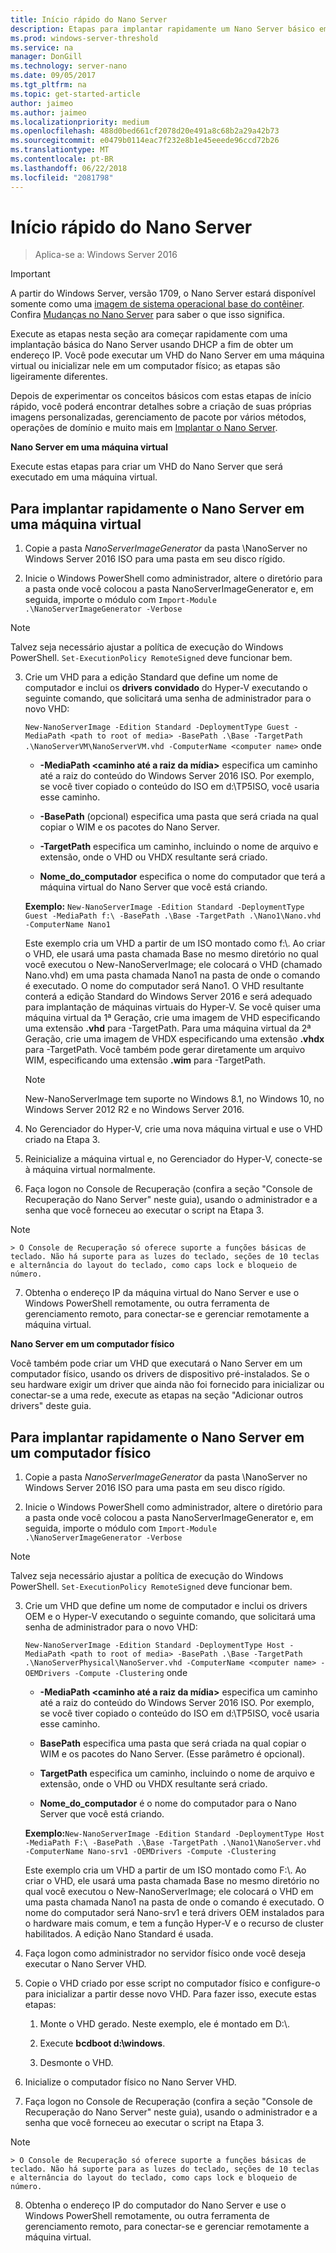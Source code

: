```yaml
---
title: Início rápido do Nano Server
description: Etapas para implantar rapidamente um Nano Server básico em máquinas virtuais ou físicas
ms.prod: windows-server-threshold
ms.service: na
manager: DonGill
ms.technology: server-nano
ms.date: 09/05/2017
ms.tgt_pltfrm: na
ms.topic: get-started-article
author: jaimeo
ms.author: jaimeo
ms.localizationpriority: medium
ms.openlocfilehash: 488d0bed661cf2078d20e491a8c68b2a29a42b73
ms.sourcegitcommit: e0479b0114eac7f232e8b1e45eeede96ccd72b26
ms.translationtype: MT
ms.contentlocale: pt-BR
ms.lasthandoff: 06/22/2018
ms.locfileid: "2081798"
---
```

# <a name="nano-server-quick-start"></a>Início rápido do Nano Server

>Aplica-se a: Windows Server 2016

> [!IMPORTANT]
> A partir do Windows Server, versão 1709, o Nano Server estará disponível somente como uma [imagem de sistema operacional base do contêiner](/virtualization/windowscontainers/quick-start/using-insider-container-images#install-base-container-image). Confira [Mudanças no Nano Server](nano-in-semi-annual-channel.md) para saber o que isso significa. 

Execute as etapas nesta seção ara começar rapidamente com uma implantação básica do Nano Server usando DHCP a fim de obter um endereço IP. Você pode executar um VHD do Nano Server em uma máquina virtual ou inicializar nele em um computador físico; as etapas são ligeiramente diferentes.

Depois de experimentar os conceitos básicos com estas etapas de início rápido, você poderá encontrar detalhes sobre a criação de suas próprias imagens personalizadas, gerenciamento de pacote por vários métodos, operações de domínio e muito mais em [Implantar o Nano Server](Deploy-Nano-Server.md).
  
**Nano Server em uma máquina virtual**  
  
Execute estas etapas para criar um VHD do Nano Server que será executado em uma máquina virtual.  
  
## <a name="to-quickly-deploy-nano-server-in-a-virtual-machine"></a>Para implantar rapidamente o Nano Server em uma máquina virtual  
  
1.  Copie a pasta *NanoServerImageGenerator* da pasta \NanoServer no Windows Server 2016 ISO para uma pasta em seu disco rígido.  
  
2.  Inicie o Windows PowerShell como administrador, altere o diretório para a pasta onde você colocou a pasta NanoServerImageGenerator e, em seguida, importe o módulo com `Import-Module .\NanoServerImageGenerator -Verbose`  
>[!NOTE]  
>Talvez seja necessário ajustar a política de execução do Windows PowerShell. `Set-ExecutionPolicy RemoteSigned` deve funcionar bem.  
  
3.  Crie um VHD para a edição Standard que define um nome de computador e inclui os **drivers convidado** do Hyper-V executando o seguinte comando, que solicitará uma senha de administrador para o novo VHD:  
  
    `New-NanoServerImage -Edition Standard -DeploymentType Guest -MediaPath <path to root of media> -BasePath .\Base -TargetPath .\NanoServerVM\NanoServerVM.vhd -ComputerName <computer name>` onde  
  
    -   **-MediaPath <caminho até a raiz da mídia\>** especifica um caminho até a raiz do conteúdo do Windows Server 2016 ISO. Por exemplo, se você tiver copiado o conteúdo do ISO em d:\TP5ISO, você usaria esse caminho.  
  
    -   **-BasePath** (opcional) especifica uma pasta que será criada na qual copiar o WIM e os pacotes do Nano Server.  
  
    -   **-TargetPath** especifica um caminho, incluindo o nome de arquivo e extensão, onde o VHD ou VHDX resultante será criado.  
  
    -   **Nome_do_computador** especifica o nome do computador que terá a máquina virtual do Nano Server que você está criando.  
  
    **Exemplo:** `New-NanoServerImage -Edition Standard -DeploymentType Guest -MediaPath f:\ -BasePath .\Base -TargetPath .\Nano1\Nano.vhd -ComputerName Nano1`  
  
    Este exemplo cria um VHD a partir de um ISO montado como f:\\. Ao criar o VHD, ele usará uma pasta chamada Base no mesmo diretório no qual você executou o New-NanoServerImage; ele colocará o VHD (chamado Nano.vhd) em uma pasta chamada Nano1 na pasta de onde o comando é executado. O nome do computador será Nano1. O VHD resultante conterá a edição Standard do Windows Server 2016 e será adequado para implantação de máquinas virtuais do Hyper-V. Se você quiser uma máquina virtual da 1ª Geração, crie uma imagem de VHD especificando uma extensão **.vhd** para -TargetPath. Para uma máquina virtual da 2ª Geração, crie uma imagem de VHDX especificando uma extensão **.vhdx** para -TargetPath. Você também pode gerar diretamente um arquivo WIM, especificando uma extensão **.wim** para -TargetPath.  
  
    > [!NOTE]  
    > New-NanoServerImage tem suporte no Windows 8.1, no Windows 10, no Windows Server 2012 R2 e no Windows Server 2016.  
  
4.  No Gerenciador do Hyper-V, crie uma nova máquina virtual e use o VHD criado na Etapa 3.  
  
5.  Reinicialize a máquina virtual e, no Gerenciador do Hyper-V, conecte-se à máquina virtual normalmente.  
  
6.  Faça logon no Console de Recuperação (confira a seção "Console de Recuperação do Nano Server" neste guia), usando o administrador e a senha que você forneceu ao executar o script na Etapa 3.  
 > [!NOTE]  
    > O Console de Recuperação só oferece suporte a funções básicas de teclado. Não há suporte para as luzes do teclado, seções de 10 teclas e alternância do layout do teclado, como caps lock e bloqueio de número.
  
7.  Obtenha o endereço IP da máquina virtual do Nano Server e use o Windows PowerShell remotamente, ou outra ferramenta de gerenciamento remoto, para conectar-se e gerenciar remotamente a máquina virtual.  
  
**Nano Server em um computador físico**  
  
Você também pode criar um VHD que executará o Nano Server em um computador físico, usando os drivers de dispositivo pré-instalados. Se o seu hardware exigir um driver que ainda não foi fornecido para inicializar ou conectar-se a uma rede, execute as etapas na seção "Adicionar outros drivers" deste guia.  
  
## <a name="to-quickly-deploy-nano-server-on-a-physical-computer"></a>Para implantar rapidamente o Nano Server em um computador físico  
  
1.  Copie a pasta *NanoServerImageGenerator* da pasta \NanoServer no Windows Server 2016 ISO para uma pasta em seu disco rígido.  
  
2.  Inicie o Windows PowerShell como administrador, altere o diretório para a pasta onde você colocou a pasta NanoServerImageGenerator e, em seguida, importe o módulo com `Import-Module .\NanoServerImageGenerator -Verbose`  
  
>[!NOTE]  
>Talvez seja necessário ajustar a política de execução do Windows PowerShell. `Set-ExecutionPolicy RemoteSigned` deve funcionar bem.  
  
3.  Crie um VHD que define um nome de computador e inclui os drivers OEM e o Hyper-V executando o seguinte comando, que solicitará uma senha de administrador para o novo VHD:  
  
    `New-NanoServerImage -Edition Standard -DeploymentType Host -MediaPath <path to root of media> -BasePath .\Base -TargetPath .\NanoServerPhysical\NanoServer.vhd -ComputerName <computer name> -OEMDrivers -Compute -Clustering` onde  
  
    -   **-MediaPath <caminho até a raiz da mídia\>** especifica um caminho até a raiz do conteúdo do Windows Server 2016 ISO. Por exemplo, se você tiver copiado o conteúdo do ISO em d:\TP5ISO, você usaria esse caminho.  
  
    -   **BasePath** especifica uma pasta que será criada na qual copiar o WIM e os pacotes do Nano Server. (Esse parâmetro é opcional).  
  
    -   **TargetPath** especifica um caminho, incluindo o nome de arquivo e extensão, onde o VHD ou VHDX resultante será criado.  
  
    -   **Nome_do_computador** é o nome do computador para o Nano Server que você está criando.  
  
    **Exemplo:**`New-NanoServerImage -Edition Standard -DeploymentType Host -MediaPath F:\ -BasePath .\Base -TargetPath .\Nano1\NanoServer.vhd -ComputerName Nano-srv1 -OEMDrivers -Compute -Clustering`  
  
    Este exemplo cria um VHD a partir de um ISO montado como F:\\. Ao criar o VHD, ele usará uma pasta chamada Base no mesmo diretório no qual você executou o New-NanoServerImage; ele colocará o VHD em uma pasta chamada Nano1 na pasta de onde o comando é executado. O nome do computador será Nano-srv1 e terá drivers OEM instalados para o hardware mais comum, e tem a função Hyper-V e o recurso de cluster habilitados. A edição Nano Standard é usada.  
  
4.  Faça logon como administrador no servidor físico onde você deseja executar o Nano Server VHD.  
  
5.  Copie o VHD criado por esse script no computador físico e configure-o para inicializar a partir desse novo VHD. Para fazer isso, execute estas etapas:  
  
    1.  Monte o VHD gerado. Neste exemplo, ele é montado em D:\\.  
  
    2.  Execute **bcdboot d:\windows**.  
  
    3.  Desmonte o VHD.  
  
6.  Inicialize o computador físico no Nano Server VHD.  
  
7.  Faça logon no Console de Recuperação (confira a seção "Console de Recuperação do Nano Server" neste guia), usando o administrador e a senha que você forneceu ao executar o script na Etapa 3.
> [!NOTE]  
    > O Console de Recuperação só oferece suporte a funções básicas de teclado. Não há suporte para as luzes do teclado, seções de 10 teclas e alternância do layout do teclado, como caps lock e bloqueio de número. 
  
8.  Obtenha o endereço IP do computador do Nano Server e use o Windows PowerShell remotamente, ou outra ferramenta de gerenciamento remoto, para conectar-se e gerenciar remotamente a máquina virtual.  
